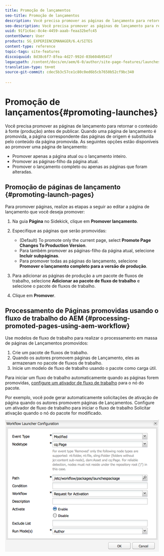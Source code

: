 ```yaml
---
title: Promoção de lançamentos
seo-title: Promoção de lançamentos
description: Você precisa promover as páginas de lançamento para retornar o conteúdo à fonte (produção) antes de publicar. Quando uma página de lançamento é promovida, a página correspondente das páginas de origem é substituída pelo conteúdo da página promovida.
seo-description: Você precisa promover as páginas de lançamento para retornar o conteúdo à fonte (produção) antes de publicar. Quando uma página de lançamento é promovida, a página correspondente das páginas de origem é substituída pelo conteúdo da página promovida.
uuid: 91f1c6ac-8c4e-4459-aaab-feaa32befc45
contentOwner: User
products: SG_EXPERIENCEMANAGER/6.4/SITES
content-type: reference
topic-tags: site-features
discoiquuid: 8d38c6f7-8fea-4d27-992d-03b604b9541f
legacypath: /content/docs/en/aem/6-0/author/site-page-features/launches
translation-type: tm+mt
source-git-commit: cdec5b3c57ce1c80c0ed6b5cb7650b52cf9bc340

---
```



# Promoção de lançamentos{#promoting-launches}

Você precisa promover as páginas de lançamento para retornar o conteúdo à fonte (produção) antes de publicar. Quando uma página de lançamento é promovida, a página correspondente das páginas de origem é substituída pelo conteúdo da página promovida. As seguintes opções estão disponíveis ao promover uma página de lançamento:

* Promover apenas a página atual ou o lançamento inteiro.
* Promover as páginas-filho da página atual.
* Promover o lançamento completo ou apenas as páginas que foram alteradas.

## Promoção de páginas de lançamento {#promoting-launch-pages}

Para promover páginas, realize as etapas a seguir ao editar a página de lançamento que você deseja promover:

1. Na guia **Página** no Sidekick, clique em **Promover lançamento**.
1. Especifique as páginas que serão promovidas:

   * (Default) To promote only the current page, select **Promote Page Changes To Production Version**.
   * Para também promover as páginas-filho da página atual, selecione **Incluir subpáginas**.
   * Para promover todas as páginas do lançamento, selecione **Promover o lançamento completo para a versão de produção**.

1. Para adicionar as páginas de produção a um pacote de fluxos de trabalho, selecione **Adicionar ao pacote de fluxo de trabalho** e selecione o pacote de fluxos de trabalho.
1. Clique em **Promover**.

## Processamento de Páginas promovidas usando o fluxo de trabalho do AEM {#processing-promoted-pages-using-aem-workflow}

Use modelos de fluxo de trabalho para realizar o processamento em massa de páginas de Lançamentos promovidos:

1. Crie um pacote de fluxos de trabalho.
1. Quando os autores promovem páginas de Lançamento, eles as armazenam no pacote de fluxos de trabalho.
1. Inicie um modelo de fluxo de trabalho usando o pacote como carga útil.

Para iniciar um fluxo de trabalho automaticamente quando as páginas forem promovidas, [configure um ativador de fluxo de trabalho](/help/sites-administering/workflows-starting.md#workflows-launchers) para o nó do pacote.

Por exemplo, você pode gerar automaticamente solicitações de ativação de página quando os autores promovem páginas de Lançamentos. Configure um ativador de fluxo de trabalho para iniciar o fluxo de trabalho Solicitar ativação quando o nó do pacote for modificado.

![chlimage_1-136](assets/chlimage_1-136.png)

